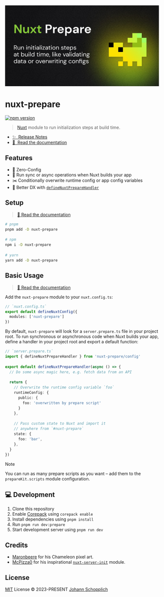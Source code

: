 [![nuxt-prepare](./docs/public/og.jpg)](https://nuxt-prepare.byjohann.dev)

# nuxt-prepare

[![npm version](https://img.shields.io/npm/v/nuxt-prepare?color=a1b858&label=)](https://www.npmjs.com/package/nuxt-prepare)

> [Nuxt](https://nuxt.com) module to run initialization steps at build time.

- [✨ &nbsp;Release Notes](https://github.com/johannschopplich/nuxt-prepare/releases)
- [📖 &nbsp;Read the documentation](https://nuxt-prepare.byjohann.dev)

## Features

- 🦦 Zero-Config
- 🦎 Run sync or async operations when Nuxt builds your app
- ✂️ Conditionally overwrite runtime config or app config variables
- 🦾 Better DX with [`defineNuxtPrepareHandler`](https://nuxt-prepare.byjohann.dev/api/define-nuxt-prepare-handler)

## Setup

> [📖 Read the documentation](https://nuxt-prepare.byjohann.dev)

```bash
# pnpm
pnpm add -D nuxt-prepare

# npm
npm i -D nuxt-prepare

# yarn
yarn add -D nuxt-prepare
```

## Basic Usage

> [📖 Read the documentation](https://nuxt-prepare.byjohann.dev)

Add the `nuxt-prepare` module to your `nuxt.config.ts`:

```ts
// `nuxt.config.ts`
export default defineNuxtConfig({
  modules: ['nuxt-prepare']
})
```

By default, `nuxt-prepare` will look for a `server.prepare.ts` file in your project root. To run synchronous or asynchronous code when Nuxt builds your app, define a handler in your project root and export a default function:

```ts
// `server.prepare.ts`
import { defineNuxtPrepareHandler } from 'nuxt-prepare/config'

export default defineNuxtPrepareHandler(async () => {
  // Do some async magic here, e.g. fetch data from an API

  return {
    // Overwrite the runtime config variable `foo`
    runtimeConfig: {
      public: {
        foo: 'overwritten by prepare script'
      }
    },

    // Pass custom state to Nuxt and import it
    // anywhere from `#nuxt-prepare`
    state: {
      foo: 'bar',
    },
  }
})
```

> [!NOTE]
> You can run as many prepare scripts as you want – add them to the `prepareKit.scripts` module configuration.

## 💻 Development

1. Clone this repository
2. Enable [Corepack](https://github.com/nodejs/corepack) using `corepack enable`
3. Install dependencies using `pnpm install`
4. Run `pnpm run dev:prepare`
5. Start development server using `pnpm run dev`

## Credits

- [Maronbeere](https://maronbeere.carrd.co) for his Chameleon pixel art.
- [McPizza0](https://github.com/McPizza0) for his inspirational [`nuxt-server-init`](https://github.com/McPizza0/nuxt-server-init) module.

## License

[MIT](./LICENSE) License © 2023-PRESENT [Johann Schopplich](https://github.com/johannschopplich)
